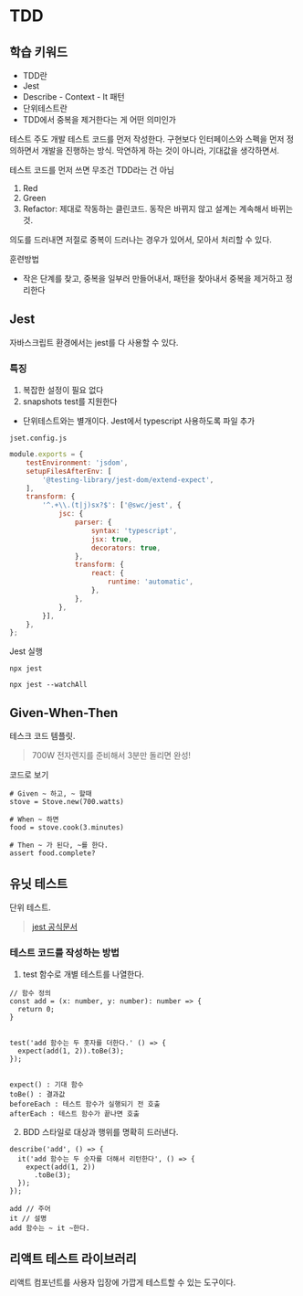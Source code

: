 # TDD

## 학습 키워드
- TDD란
- Jest
- Describe - Context - It 패턴
- 단위테스트란
- TDD에서 중복을 제거한다는 게 어떤 의미인가

테스트 주도 개발
테스트 코드를 먼저 작성한다.
구현보다 인터페이스와 스펙을 먼저 정의하면서 개발을 진행하는 방식.
막연하게 하는 것이 아니라, 기대값을 생각하면서.

테스트 코드를 먼저 쓰면 무조건 TDD라는 건 아님

1. Red
2. Green
3. Refactor: 제대로 작동하는 클린코드. 동작은 바뀌지 않고
설계는 계속해서 바뀌는 것.

의도를 드러내면 저절로 중복이 드러나는 경우가 있어서,
모아서 처리할 수 있다.

훈련방법
- 작은 단계를 찾고, 중복을 일부러 만들어내서, 패턴을 찾아내서 중복을 제거하고 정리한다

## Jest
자바스크립트 환경에서는 jest를 다 사용할 수 있다.

### 특징
1. 복잡한 설정이 필요 없다
2. snapshots test를 지원한다
- 단위테스트와는 별개이다.
Jest에서 typescript 사용하도록 파일 추가
```
jset.config.js
```
```javascript
module.exports = {
	testEnvironment: 'jsdom',
	setupFilesAfterEnv: [
		'@testing-library/jest-dom/extend-expect',
	],
	transform: {
		'^.+\\.(t|j)sx?$': ['@swc/jest', {
			jsc: {
				parser: {
					syntax: 'typescript',	
					jsx: true,
					decorators: true,
				},
				transform: {	
					react: {
						runtime: 'automatic',
					},
				},
			},
		}],
	},
};
```

Jest 실행
```
npx jest

npx jest --watchAll
```

## Given-When-Then
테스크 코드 템플릿.
> 700W 전자렌지를 준비해서 3분만 돌리면 완성!

코드로 보기
```
# Given ~ 하고, ~ 할때
stove = Stove.new(700.watts)

# When ~ 하면
food = stove.cook(3.minutes)

# Then ~ 가 된다, ~를 한다.
assert food.complete?
```

## 유닛 테스트
단위 테스트.
> [jest 공식문서](https://mulder21c.github.io/jest/docs/en/next/getting-started.html)
> 

### 테스트 코드를 작성하는 방법
1. test 함수로 개별 테스트를 나열한다.
```jset
// 함수 정의
const add = (x: number, y: number): number => {
  return 0;
}


test('add 함수는 두 훗자를 더한다.' () => {
  expect(add(1, 2)).toBe(3);
});


expect() : 기대 함수
toBe() : 결과값
beforeEach : 테스트 함수가 실행되기 전 호출 
afterEach : 테스트 함수가 끝나면 호출
```

2. BDD 스타일로 대상과 행위를 명확히 드러낸다.
```jset
describe('add', () => { 
  it('add 함수는 두 숫자를 더해서 리턴한다', () => {
    expect(add(1, 2))
      .toBe(3);
  });
});

add // 주어
it // 설명
add 함수는 ~ it ~한다.
```

## 리액트 테스트 라이브러리
리액트 컴포넌트를 사용자 입장에 가깝게 테스트할 수 있는 도구이다.

